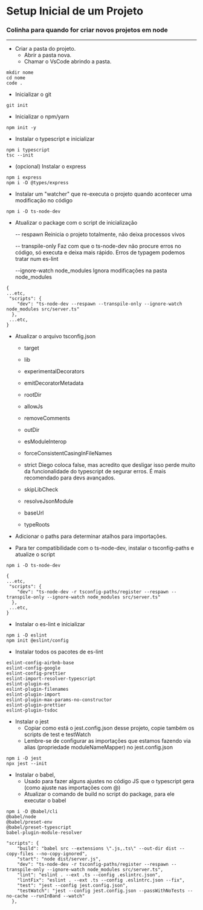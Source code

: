 # **Setup Inicial de um Projeto**

### Colinha para quando for criar novos projetos em node

---

-   Criar a pasta do projeto.
    -   Abrir a pasta nova.
    -   Chamar o VsCode abrindo a pasta.

```
mkdir nome
cd nome
code .
```

-   Inicializar o git

```
git init
```

-   Inicializar o npm/yarn

```
npm init -y
```

-   Instalar o typescript e inicializar

```
npm i typescript
tsc --init
```

-   (opcional) Instalar o express

```
npm i express
npm i -D @types/express
```

-   Instalar um "watcher" que re-executa o projeto quando acontecer uma modificação no código

```
npm i -D ts-node-dev
```

-   Atualizar o package com o script de inicialização

    -- respawn Reinicia o projeto totalmente, não deixa processos vivos

    -- transpile-only Faz com que o ts-node-dev não procure erros no código, só executa e deixa mais rápido. Erros de typagem podemos tratar num es-lint

    --ignore-watch node_modules Ignora modificações na pasta node_modules

```
{
...etc,
 "scripts": {
    "dev": "ts-node-dev --respawn --transpile-only --ignore-watch node_modules src/server.ts"
  },
 ...etc,
}
```

-   Atualizar o arquivo tsconfig.json

    -   target

    -   lib

    -   experimentalDecorators

    -   emitDecoratorMetadata

    -   rootDir

    -   allowJs

    -   removeComments

    -   outDir

    -   esModuleInterop

    -   forceConsistentCasingInFileNames

    -   strict Diego coloca false, mas acredito que desligar isso perde muito da funcionalidade do typescript de segurar erros. É mais recomendado para devs avançados.

    -   skipLibCheck

    -   resolveJsonModule

    -   baseUrl

    -   typeRoots

-   Adicionar o paths para determinar atalhos para importações.
-   Para ter compatibilidade com o ts-node-dev, instalar o tsconfig-paths e atualize o script

```
npm i -D ts-node-dev
```

```
{
...etc,
 "scripts": {
    "dev": "ts-node-dev -r tsconfig-paths/register --respawn --transpile-only --ignore-watch node_modules src/server.ts"
  },
 ...etc,
}
```

-   Instalar o es-lint e inicializar

```
npm i -D eslint
npm init @eslint/config
```

-   Instalar todos os pacotes de es-lint

```
eslint-config-airbnb-base
eslint-config-google
eslint-config-prettier
eslint-import-resolver-typescript
eslint-plugin-es
eslint-plugin-filenames
eslint-plugin-import
eslint-plugin-max-params-no-constructor
eslint-plugin-prettier
eslint-plugin-tsdoc
```

-   Instalar o jest
    -   Copiar como está o jest.config.json desse projeto, copie também os scripts de test e testWatch
    -   Lembre-se de configurar as importações que estamos fazendo via alias (propriedade moduleNameMapper) no jest.config.json

```
npm i -D jest
npx jest --init
```

-   Instalar o babel,
    -   Usado para fazer alguns ajustes no código JS que o typescript gera (como ajuste nas importações com @)
    -   Atualizar o comando de build no script do package, para ele executar o babel

```
npm i -D @babel/cli
@babel/node
@babel/preset-env
@babel/preset-typescript
babel-plugin-module-resolver
```

```
"scripts": {
    "build": "babel src --extensions \".js,.ts\" --out-dir dist --copy-files --no-copy-ignored",
    "start": "node dist/server.js",
    "dev": "ts-node-dev -r tsconfig-paths/register --respawn --transpile-only --ignore-watch node_modules src/server.ts",
    "lint": "eslint . --ext .ts --config .eslintrc.json",
    "lintFix": "eslint . --ext .ts --config .eslintrc.json --fix",
    "test": "jest --config jest.config.json",
    "testWatch": "jest --config jest.config.json --passWithNoTests --no-cache --runInBand --watch"
  },
```
